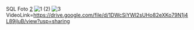SQL Foto
[2](https://github.com/user-attachments/assets/a04e7830-6306-4f76-99d2-0fe0aac11adc)
![1 (2)](https://github.com/user-attachments/assets/d521d160-1d9f-4925-a680-8503a135b9fd)
![3](https://github.com/user-attachments/assets/cb3ddd90-5b62-43cd-b15b-9a283eb30a00)
VideoLink=https://drive.google.com/file/d/1DWcSiYWl2sUHo82eXKo79N1j4L89jluB/view?usp=sharing
